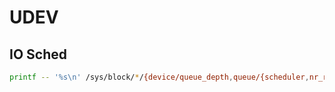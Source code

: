# UDEV

## IO Sched

```bash
printf -- '%s\n' /sys/block/*/{device/queue_depth,queue/{scheduler,nr_requests}} | xargs -- batcat --theme GitHub --
```
